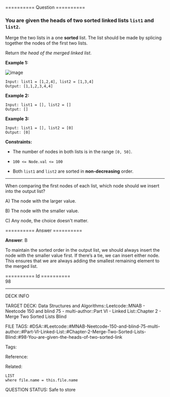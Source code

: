 ========== Question ==========  

### You are given the heads of two sorted linked lists `list1` and `list2`.

Merge the two lists in a one **sorted** list. The list should be made by
splicing together the nodes of the first two lists.

Return _the head of the merged linked list_.

**Example 1:**

![image](https://imagedelivery.net/CLfkmk9Wzy8_9HRyug4EVA/6bafdf72-dfb3-4085-9372-f34e7361d700/public)

```
Input: list1 = [1,2,4], list2 = [1,3,4]
Output: [1,1,2,3,4,4]
```

**Example 2:**

```
Input: list1 = [], list2 = []
Output: []
```

**Example 3:**

```
Input: list1 = [], list2 = [0]
Output: [0]
```

**Constraints:**

- The number of nodes in both lists is in the range `[0, 50]`.

- `100 <= Node.val <= 100`

- Both `list1` and `list2` are sorted in **non-decreasing** order.

---

When comparing the first nodes of each list, which node should we insert into
the output list?

A) The node with the larger value.

B) The node with the smaller value.

C) Any node, the choice doesn't matter.  

========== Answer ==========  

**Answer**: B

To maintain the sorted order in the output list, we should always insert the
node with the smaller value first. If there’s a tie, we can insert either node.
This ensures that we are always adding the smallest remaining element to the
merged list.

========== Id ==========  
98

---

DECK INFO

TARGET DECK: Data Structures and Algorithms::Leetcode::MNAB - Neetcode 150 and blind 75 - multi-author::Part VI - Linked List::Chapter 2 - Merge Two Sorted Lists Blind

FILE TAGS: #DSA::#Leetcode::#MNAB-Neetcode-150-and-blind-75-multi-author::#Part-VI-Linked-List::#Chapter-2-Merge-Two-Sorted-Lists-Blind::#98-You-are-given-the-heads-of-two-sorted-link

Tags:

Reference:

Related:

```dataview
LIST
where file.name = this.file.name
```
QUESTION STATUS: Safe to store
